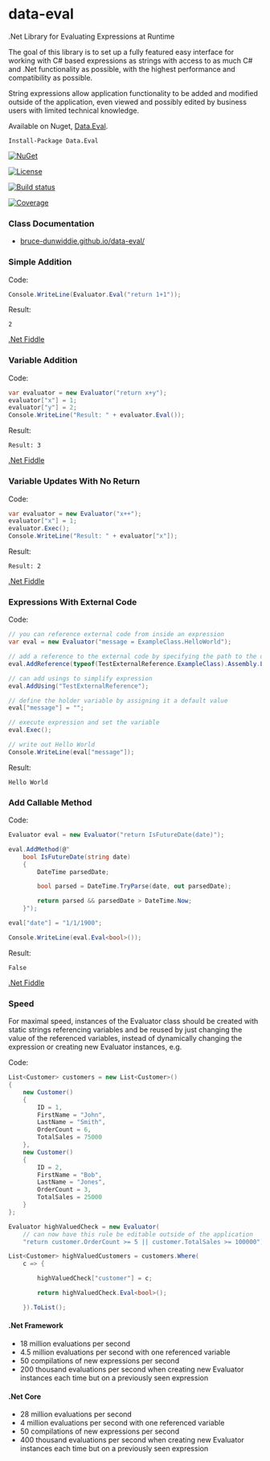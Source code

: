 # data-eval
.Net Library for Evaluating Expressions at Runtime

The goal of this library is to set up a fully featured easy interface for working with C# based expressions as strings with access to as much C# and .Net functionality as possible, with the highest performance and compatibility as possible.

String expressions allow application functionality to be added and modified outside of the application, even viewed and possibly edited by business users with limited technical knowledge.

Available on Nuget, [Data.Eval](https://www.nuget.org/packages/Data.Eval/).

    Install-Package Data.Eval


[![NuGet](https://img.shields.io/nuget/dt/Data.Eval.svg)](https://www.nuget.org/packages/Data.Eval/)

[![License](https://img.shields.io/badge/License-Apache%202.0-blue.svg)](https://opensource.org/licenses/Apache-2.0)

[![Build status](https://ci.appveyor.com/api/projects/status/ewhl0xxqok5yeqr3?svg=true)](https://ci.appveyor.com/project/bruce-dunwiddie/data-eval)

[![Coverage](https://sonarcloud.io/api/project_badges/measure?project=data-eval&metric=coverage)](https://sonarcloud.io/component_measures?id=data-eval&metric=coverage)

### Class Documentation
- [bruce-dunwiddie.github.io/data-eval/](<http://bruce-dunwiddie.github.io/data-eval/html/T_Data_Eval_Evaluator.htm>)

### Simple Addition

Code:
```csharp
Console.WriteLine(Evaluator.Eval("return 1+1"));
```

Result:
```
2
```

[.Net Fiddle](https://dotnetfiddle.net/DTLu6Z)

### Variable Addition

Code:
```csharp
var evaluator = new Evaluator("return x+y");
evaluator["x"] = 1;
evaluator["y"] = 2;
Console.WriteLine("Result: " + evaluator.Eval());
```

Result:
```
Result: 3
```

[.Net Fiddle](https://dotnetfiddle.net/19moI3)

### Variable Updates With No Return

Code:
```csharp
var evaluator = new Evaluator("x++");
evaluator["x"] = 1;
evaluator.Exec();
Console.WriteLine("Result: " + evaluator["x"]);
```

Result:
```
Result: 2
```

[.Net Fiddle](https://dotnetfiddle.net/K30Ht3)

### Expressions With External Code

Code:
```csharp
// you can reference external code from inside an expression
var eval = new Evaluator("message = ExampleClass.HelloWorld");

// add a reference to the external code by specifying the path to the dll
eval.AddReference(typeof(TestExternalReference.ExampleClass).Assembly.Location);

// can add usings to simplify expression
eval.AddUsing("TestExternalReference");

// define the holder variable by assigning it a default value
eval["message"] = "";

// execute expression and set the variable
eval.Exec();

// write out Hello World
Console.WriteLine(eval["message"]);
```

Result:
```
Hello World
```

### Add Callable Method

Code:
```csharp
Evaluator eval = new Evaluator("return IsFutureDate(date)");

eval.AddMethod(@"
	bool IsFutureDate(string date)
	{
		DateTime parsedDate;

		bool parsed = DateTime.TryParse(date, out parsedDate);

		return parsed && parsedDate > DateTime.Now;
	}");

eval["date"] = "1/1/1900";

Console.WriteLine(eval.Eval<bool>());
```

Result:
```
False
```

[.Net Fiddle](https://dotnetfiddle.net/zHq8VW)

### Speed

For maximal speed, instances of the Evaluator class should be created with static strings referencing variables and be reused by just changing the value of the referenced variables, instead of dynamically changing the expression or creating new Evaluator instances, e.g.

Code:
```csharp
List<Customer> customers = new List<Customer>()
{
	new Customer()
	{
		ID = 1,
		FirstName = "John",
		LastName = "Smith",
		OrderCount = 6,
		TotalSales = 75000
	},
	new Customer()
	{
		ID = 2,
		FirstName = "Bob",
		LastName = "Jones",
		OrderCount = 3,
		TotalSales = 25000
	}
};

Evaluator highValuedCheck = new Evaluator(
	// can now have this rule be editable outside of the application
	"return customer.OrderCount >= 5 || customer.TotalSales >= 100000");

List<Customer> highValuedCustomers = customers.Where(
	c => {

		highValuedCheck["customer"] = c;

		return highValuedCheck.Eval<bool>();

	}).ToList();
```

#### .Net Framework

- 18 million evaluations per second
- 4.5 million evaluations per second with one referenced variable
- 50 compilations of new expressions per second
- 200 thousand evaluations per second when creating new Evaluator instances each time but on a previously seen expression

#### .Net Core

- 28 million evaluations per second
- 4 million evaluations per second with one referenced variable
- 50 compilations of new expressions per second
- 400 thousand evaluations per second when creating new Evaluator instances each time but on a previously seen expression
